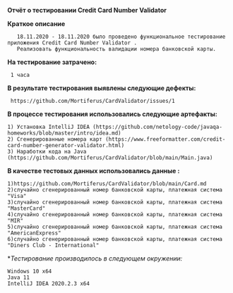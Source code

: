 **Отчёт о тестировании Credit Card Number Validator**

**Краткое описание**

       18.11.2020 - 18.11.2020 было проведено функциональное тестирование приложения Credit Card Number Validator .
       Реализовать функциональность валидации номера банковской карты.

**На тестирование затрачено:** 
     
     1 часа

**В результате тестирования выявлены следующие дефекты:**

     https://github.com/Mortiferus/CardValidator/issues/1

**В процессе тестирования использовались следующие артефакты:**

    1) Установка IntelliJ IDEA (https://github.com/netology-code/javaqa-homeworks/blob/master/intro/idea.md)
    2) Сгенерированные номера карт (https://www.freeformatter.com/credit-card-number-generator-validator.html)
    3) Наработки кода на Java (https://github.com/Mortiferus/CardValidator/blob/main/Main.java)

**В качестве тестовых данных использовались данные :**
    
    1)https://github.com/Mortiferus/CardValidator/blob/main/Card.md
    2)cлучайно сгенерированный номер банковской карты, платежная система "Visa"
    3)случайно сгенерированный номер банковской карты, платежная система "MasterCard"
    4)случайно сгенерированный номер банковской карты, платежная система "MIR"
    5)случайно сгенерированный номер банковской карты, платежная система "AmericanExpress"
    6)случайно сгенерированный номер банковской карты, платежная система "Diners Club - International"

**Тестирование производилось в следующем окружении:*

    Windows 10 x64
    Java 11
    IntelliJ IDEA 2020.2.3 x64
